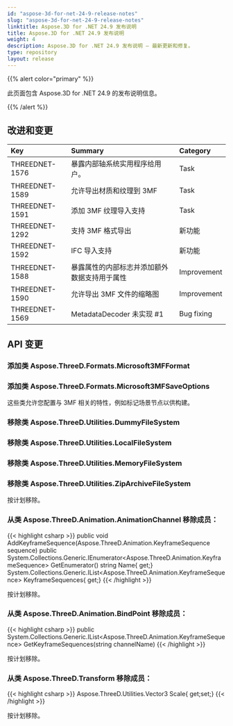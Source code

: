 ```yaml
---
id: "aspose-3d-for-net-24-9-release-notes"
slug: "aspose-3d-for-net-24-9-release-notes"
linktitle: Aspose.3D for .NET 24.9 发布说明
title: Aspose.3D for .NET 24.9 发布说明
weight: 4
description: Aspose.3D for .NET 24.9 发布说明 – 最新更新和修复。
type: repository
layout: release
---
```


{{% alert color="primary" %}}

此页面包含 Aspose.3D for .NET 24.9 的发布说明信息。

{{% /alert %}}
## **改进和变更**

|**Key**|**Summary**|**Category**|
| :- | :- | :- |
| THREEDNET-1576 | 暴露内部轴系统实用程序给用户。 | Task |
| THREEDNET-1589 | 允许导出材质和纹理到 3MF | Task |
| THREEDNET-1591 | 添加 3MF 纹理导入支持 | Task |
| THREEDNET-1292 | 支持 3MF 格式导出 | 新功能 |
| THREEDNET-1592 | IFC 导入支持 | 新功能 |
| THREEDNET-1588 | 暴露属性的内部标志并添加额外数据支持用于属性 | Improvement |
| THREEDNET-1590 | 允许导出 3MF 文件的缩略图 | Improvement |
| THREEDNET-1569 | MetadataDecoder 未实现 #1 | Bug fixing |



## API 变更 ##

### 添加类 **Aspose.ThreeD.Formats.Microsoft3MFFormat**
### 添加类 **Aspose.ThreeD.Formats.Microsoft3MFSaveOptions**

这些类允许您配置与 3MF 相关的特性，例如标记场景节点以供构建。



### 移除类 **Aspose.ThreeD.Utilities.DummyFileSystem**
### 移除类 **Aspose.ThreeD.Utilities.LocalFileSystem**
### 移除类 **Aspose.ThreeD.Utilities.MemoryFileSystem**
### 移除类 **Aspose.ThreeD.Utilities.ZipArchiveFileSystem**
按计划移除。

### 从类 **Aspose.ThreeD.Animation.AnimationChannel** 移除成员：

{{< highlight csharp >}}
        public void AddKeyframeSequence(Aspose.ThreeD.Animation.KeyframeSequence sequence)
        public System.Collections.Generic.IEnumerator<Aspose.ThreeD.Animation.KeyframeSequence> GetEnumerator()
        string Name{ get;}
        System.Collections.Generic.IList<Aspose.ThreeD.Animation.KeyframeSequence> KeyframeSequences{ get;}
{{< /highlight >}}

按计划移除。




### 从类 **Aspose.ThreeD.Animation.BindPoint** 移除成员：

{{< highlight csharp >}}
        public System.Collections.Generic.IList<Aspose.ThreeD.Animation.KeyframeSequence> GetKeyframeSequences(string channelName)
{{< /highlight >}}

按计划移除。


### 从类 **Aspose.ThreeD.Transform** 移除成员：

{{< highlight csharp >}}
        Aspose.ThreeD.Utilities.Vector3 Scale{ get;set;}
{{< /highlight >}}

按计划移除。